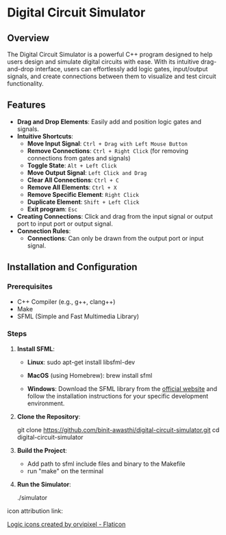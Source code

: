 # Digital Circuit Simulator

## Overview

The Digital Circuit Simulator is a powerful C++ program designed to help users design and simulate digital circuits with ease. With its intuitive drag-and-drop interface, users can effortlessly add logic gates, input/output signals, and create connections between them to visualize and test circuit functionality.

## Features

- **Drag and Drop Elements**: Easily add and position logic gates and signals.
- **Intuitive Shortcuts**:
  - **Move Input Signal**: `Ctrl + Drag with Left Mouse Button`
  - **Remove Connections**: `Ctrl + Right Click` (for removing connections from gates and signals)
  - **Toggle State**: `Alt + Left Click`
  - **Move Output Signal**: `Left Click and Drag`
  - **Clear All Connections**: `Ctrl + C`
  - **Remove All Elements**: `Ctrl + X`
  - **Remove Specific Element**: `Right Click`
  - **Duplicate Element**: `Shift + Left Click`
  - **Exit program**: `Esc`
- **Creating Connections**: Click and drag from the input signal or output port to input port or output signal.
- **Connection Rules**:
  - **Connections**: Can only be drawn from the output port or input signal.

## Installation and Configuration

### Prerequisites

- C++ Compiler (e.g., g++, clang++)
- Make
- SFML (Simple and Fast Multimedia Library)

### Steps

1. **Install SFML**:

   - **Linux**:
     sudo apt-get install libsfml-dev

   - **MacOS** (using Homebrew):
     brew install sfml

   - **Windows**:
     Download the SFML library from the [official website](https://www.sfml-dev.org/download.php) and follow the installation instructions for your specific development environment.

2. **Clone the Repository**:

   git clone https://github.com/binit-awasthi/digital-circuit-simulator.git
   cd digital-circuit-simulator

3. **Build the Project**:

   - Add path to sfml include files and binary to the Makefile
   - run "make" on the terminal

4. **Run the Simulator**:

   ./simulator

icon attribution link:

<a href="https://www.flaticon.com/free-icons/logic" title="logic icons">Logic icons created by orvipixel - Flaticon</a>

